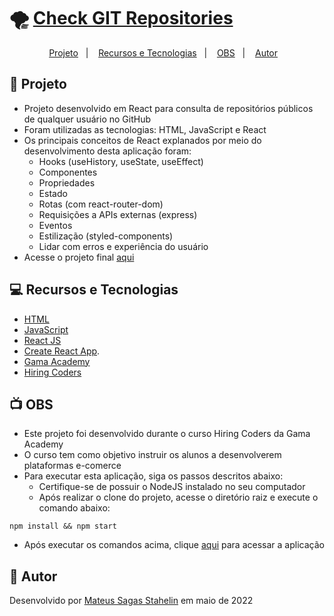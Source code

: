 # 🌪️ [Check GIT Repositories](https://mateus-stahelin.github.io/check-git-repos/)

<p align="center">
  <a href="#-projeto">Projeto</a>&nbsp;&nbsp;&nbsp;|&nbsp;&nbsp;&nbsp;
  <a href="#-recursos-e-tecnologias">Recursos e Tecnologias</a>&nbsp;&nbsp;&nbsp;|&nbsp;&nbsp;&nbsp;
  <a href="#-obs">OBS</a>&nbsp;&nbsp;&nbsp;|&nbsp;&nbsp;&nbsp;
  <a href="#-autor">Autor</a>&nbsp;&nbsp;&nbsp;
</p>

## 📜 Projeto

- Projeto desenvolvido em React para consulta de repositórios públicos de qualquer usuário no GitHub
- Foram utilizadas as tecnologias: HTML, JavaScript e React
- Os principais conceitos de React explanados por meio do desenvolvimento desta aplicação foram:
  - Hooks (useHistory, useState, useEffect)
  - Componentes
  - Propriedades
  - Estado
  - Rotas (com react-router-dom)
  - Requisições a APIs externas (express)
  - Eventos
  - Estilização (styled-components)
  - Lidar com erros e experiência do usuário
- Acesse o projeto final [aqui](https://mateus-stahelin.github.io/validador-cpf/)


## 💻 Recursos e Tecnologias

- [HTML](https://www.learn-html.org/)
- [JavaScript](https://www.javascript.com/)
- [React JS](https://reactjs.org/)
- [Create React App](https://github.com/facebook/create-react-app).
- [Gama Academy](https://app.gama.academy/)
- [Hiring Coders](https://www.hiringcoders.com.br/)

## 📺 OBS

- Este projeto foi desenvolvido durante o curso Hiring Coders da Gama Academy
- O curso tem como objetivo instruir os alunos a desenvolverem plataformas e-comerce
- Para executar esta aplicação, siga os passos descritos abaixo:
  - Certifique-se de possuir o NodeJS instalado no seu computador
  - Após realizar o clone do projeto, acesse o diretório raiz e execute o comando abaixo:

```
npm install && npm start
```

- Após executar os comandos acima, clique [aqui](http://localhost:3000) para acessar a aplicação

## 🦾 Autor

Desenvolvido por [Mateus Sagas Stahelin](https://www.linkedin.com/in/mateus-stahelin/) em maio de 2022
